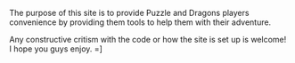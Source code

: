 The purpose of this site is to provide Puzzle and Dragons players convenience by providing them tools to help them with their adventure. 

Any constructive critism with the code or how the site is set up is welcome! I hope you guys enjoy. =]
